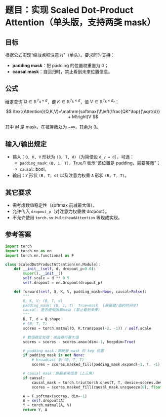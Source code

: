 # 题目：实现 Scaled Dot-Product Attention（单头版，支持两类 mask）

## 目标

根据公式实现“缩放点积注意力”（单头）。要求同时支持：

- **padding mask**：把 padding 的位置权重置为 0；
- **causal mask**：自回归时，禁止看到未来位置信息。

## 公式

给定查询 $Q \in \mathbb{R}^{T_q \times d}$，键 $K \in \mathbb{R}^{T_k \times d}$，值 $V \in \mathbb{R}^{T_k \times d_v}$：

$$
\text{Attention}(Q,K,V)=\mathrm{softmax}\!\left(\frac{QK^\top}{\sqrt{d}} + M\right)V
$$

其中 $M$ 是 mask，在被屏蔽处为 $-\infty$，其余为 0。

## 输入/输出规定

- 输入：`Q, K, V` 形状为 `(B, T, d)`（为简便设 `d_v = d`），可选：
  - `padding_mask`: `(B, 1, T)`，True/1 表示“该位置是 padding，需要屏蔽”；
  - `causal`: bool。
- 输出：`Y` 形状 `(B, T, d)` 以及注意力权重 `A` 形状 `(B, T, T)`。

## 其它要求

- 需考虑数值稳定性（softmax 前减最大值）。
- 允许传入 `dropout_p`（对注意力权重做 dropout）。
- 不允许使用 `torch.nn.MultiheadAttention` 等现成实现。

## 参考答案

```python
import torch
import torch.nn as nn
import torch.nn.functional as F

class ScaledDotProductAttention(nn.Module):
    def __init__(self, d, dropout_p=0.0):
        super().__init__()
        self.scale = d ** 0.5
        self.dropout = nn.Dropout(dropout_p)

    def forward(self, Q, K, V, padding_mask=None, causal=False):
        """
        Q, K, V: (B, T, d)
        padding_mask: (B, 1, T)  True=mask  (屏蔽键/值的时间步)
        causal: 是否使用因果mask (禁止看到未来)
        """
        B, T, d = Q.shape
        # (B, T, T)
        scores = torch.matmul(Q, K.transpose(-2, -1)) / self.scale

        # 数值稳定处理：减去每行最大值
        scores = scores - scores.amax(dim=-1, keepdim=True)

        # padding mask：屏蔽被 mask 的 key 位置
        if padding_mask is not None:
            # broadcast 到 (B, T, T)
            scores = scores.masked_fill(padding_mask.expand(-1, T, -1), float('-inf'))

        # causal mask：屏蔽未来信息（上三角）
        if causal:
            causal_mask = torch.triu(torch.ones(T, T, device=scores.device, dtype=torch.bool), diagonal=1)
            scores = scores.masked_fill(causal_mask.unsqueeze(0), float('-inf'))

        A = F.softmax(scores, dim=-1)
        A = self.dropout(A)
        Y = torch.matmul(A, V)
        return Y, A
```
